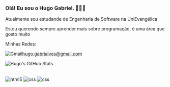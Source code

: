 ### Olá! Eu sou o Hugo Gabriel. 👋👋👋

Atualmente sou estudande de Engenharia de Software na UniEvangélica

Estou querendo sempre aprender mais sobre programação, é uma área que gosto muito

Minhas Redes:

![Gmail](https://img.shields.io/badge/Gmail-D14836?style=for-the-badge&logo=gmail&logoColor=white)hugo.gabrialves@gmail.com

![Hugo's GitHub Stats](https://github-readme-stats.vercel.app/api?username=hugotgabriel&show_icons=true&theme=radical)

<div style="display: inline_block"><br/>
  <img align="center" alt="html5" src="https://img.shields.io/badge/HTML5-E34F26?style=for-the-badge&logo=html5&logoColor=white" />
  <img align="center" alt="css" src="https://img.shields.io/badge/CSS3-1572B6?style=for-the-badge&logo=css3&logoColor=white" />
  <img align="center" alt="css" src="https://img.shields.io/badge/Python-14354C?style=for-the-badge&logo=python&logoColor=white" />
</div>
